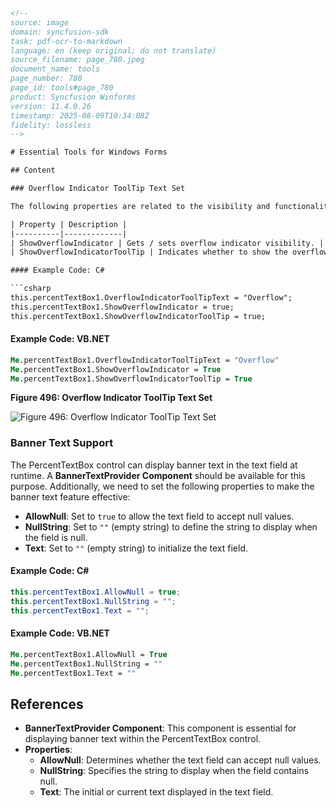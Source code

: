 ```html
<!-- 
source: image
domain: syncfusion-sdk
task: pdf-ocr-to-markdown
language: en (keep original; do not translate)
source_filename: page_780.jpeg
document_name: tools
page_number: 780
page_id: tools#page_780
product: Syncfusion Winforms
version: 11.4.0.26
timestamp: 2025-08-09T10:34:08Z
fidelity: lossless
-->

# Essential Tools for Windows Forms

## Content

### Overflow Indicator ToolTip Text Set

The following properties are related to the visibility and functionality of the overflow indicator.

| Property | Description |
|----------|-------------|
| ShowOverflowIndicator | Gets / sets overflow indicator visibility. |
| ShowOverflowIndicatorToolTip | Indicates whether to show the overflow indicator tooltip. |

#### Example Code: C#

```csharp
this.percentTextBox1.OverflowIndicatorToolTipText = "Overflow";
this.percentTextBox1.ShowOverflowIndicator = true;
this.percentTextBox1.ShowOverflowIndicatorToolTip = true;
```

#### Example Code: VB.NET

```vb
Me.percentTextBox1.OverflowIndicatorToolTipText = "Overflow"
Me.percentTextBox1.ShowOverflowIndicator = True
Me.percentTextBox1.ShowOverflowIndicatorToolTip = True
```

**Figure 496: Overflow Indicator ToolTip Text Set**

![Figure 496: Overflow Indicator ToolTip Text Set](image.png)

### Banner Text Support

The PercentTextBox control can display banner text in the text field at runtime. A **BannerTextProvider Component** should be available for this purpose. Additionally, we need to set the following properties to make the banner text feature effective:

- **AllowNull**: Set to `true` to allow the text field to accept null values.
- **NullString**: Set to `""` (empty string) to define the string to display when the field is null.
- **Text**: Set to `""` (empty string) to initialize the text field.

#### Example Code: C#

```csharp
this.percentTextBox1.AllowNull = true;
this.percentTextBox1.NullString = "";
this.percentTextBox1.Text = "";
```

#### Example Code: VB.NET

```vb
Me.percentTextBox1.AllowNull = True
Me.percentTextBox1.NullString = ""
Me.percentTextBox1.Text = ""
```

## References

- **BannerTextProvider Component**: This component is essential for displaying banner text within the PercentTextBox control.
- **Properties**:
  - **AllowNull**: Determines whether the text field can accept null values.
  - **NullString**: Specifies the string to display when the field contains null.
  - **Text**: The initial or current text displayed in the text field.

<!-- tags: [overflow indicator, tooltip, banner text, percenttextbox, windows forms] keywords: [overflow indicator visibility, tooltip text, null string, banner text provider, percenttextbox properties] -->
```